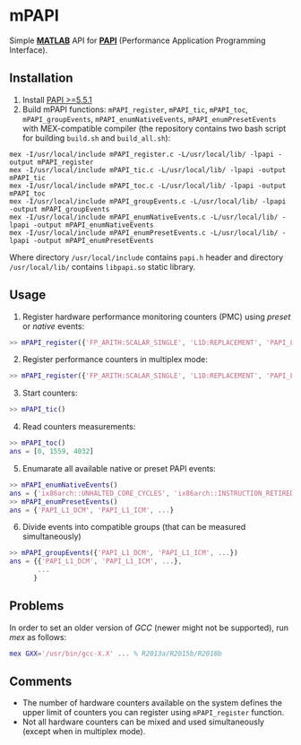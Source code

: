 # mPAPI

Simple [**MATLAB**](https://www.mathworks.com/products/matlab.html) API for [**PAPI**](http://icl.cs.utk.edu/papi/) (Performance Application Programming Interface).

## Installation

1. Install [PAPI >=5.5.1](http://icl.cs.utk.edu/papi/)
2. Build mPAPI functions: `mPAPI_register`, `mPAPI_tic`, `mPAPI_toc`, `mPAPI_groupEvents`, `mPAPI_enumNativeEvents`, `mPAPI_enumPresetEvents` with MEX-compatible compiler (the repository contains two bash script for building `build.sh` and `build_all.sh`):
```
mex -I/usr/local/include mPAPI_register.c -L/usr/local/lib/ -lpapi -output mPAPI_register
mex -I/usr/local/include mPAPI_tic.c -L/usr/local/lib/ -lpapi -output mPAPI_tic
mex -I/usr/local/include mPAPI_toc.c -L/usr/local/lib/ -lpapi -output mPAPI_toc
mex -I/usr/local/include mPAPI_groupEvents.c -L/usr/local/lib/ -lpapi -output mPAPI_groupEvents
mex -I/usr/local/include mPAPI_enumNativeEvents.c -L/usr/local/lib/ -lpapi -output mPAPI_enumNativeEvents
mex -I/usr/local/include mPAPI_enumPresetEvents.c -L/usr/local/lib/ -lpapi -output mPAPI_enumPresetEvents
```

Where directory ``/usr/local/include`` contains ``papi.h`` header and directory ``/usr/local/lib/`` contains ``libpapi.so`` static library.

## Usage

1. Register hardware performance monitoring counters (PMC) using _preset_ or _native_ events:
```matlab
>> mPAPI_register({'FP_ARITH:SCALAR_SINGLE', 'L1D:REPLACEMENT', 'PAPI_L2_ICA'})
```
2. Register performance counters in multiplex mode:
```matlab
>> mPAPI_register({'FP_ARITH:SCALAR_SINGLE', 'L1D:REPLACEMENT', 'PAPI_L2_ICA'}, true)
```
3. Start counters:
```matlab
>> mPAPI_tic()
```
4. Read counters measurements:
```matlab
>> mPAPI_toc()
ans = [0, 1559, 4032]
```
5. Enumarate all available native or preset PAPI events:
```matlab
>> mPAPI_enumNativeEvents()
ans = {'ix86arch::UNHALTED_CORE_CYCLES', 'ix86arch::INSTRUCTION_RETIRED', ...}
>> mPAPI_enumPresetEvents()
ans = {'PAPI_L1_DCM', 'PAPI_L1_ICM', ...}
```
6. Divide events into compatible groups (that can be measured simultaneously)
```matlab
>> mPAPI_groupEvents({'PAPI_L1_DCM', 'PAPI_L1_ICM', ...})
ans = {{'PAPI_L1_DCM', 'PAPI_L1_ICM', ...},
       ...
      }
```
## Problems

In order to set an older version of _GCC_ (newer might not be supported), run _mex_ as follows:

```matlab
mex GXX='/usr/bin/gcc-X.X' ... % R2013a/R2015b/R2018b
```

## Comments

* The number of hardware counters available on the system defines the upper limit of counters you can register using ``mPAPI_register`` function.
* Not all hardware counters can be mixed and used simultaneously (except when in multiplex mode).
